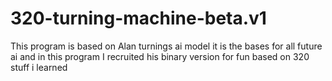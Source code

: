 # 320-turning-machine-beta.v1
This program is based on Alan turnings ai model it is the bases for all future ai and in this program I recruited his binary version for fun based on 320 stuff i learned 
